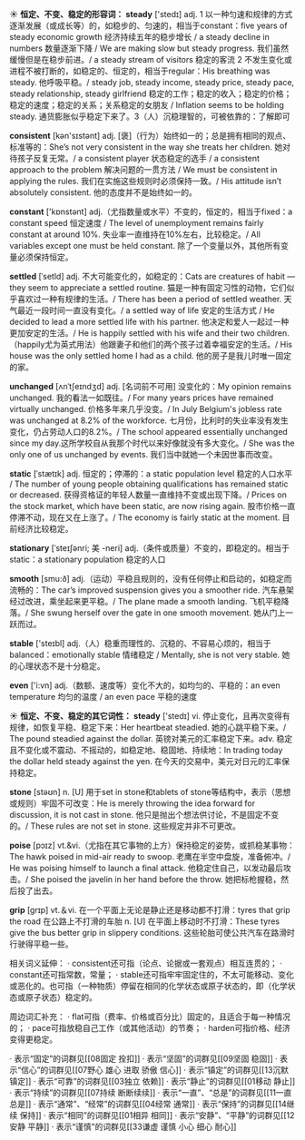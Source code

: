 ☀ <span class="category">**恒定、不变、稳定的形容词：**</span>
<span class="vocabulary">**steady**</span> ['stedɪ] 
<span class="definition">adj. 1 以一种匀速和规律的方式逐渐发展（或成长等）的，如稳步的、匀速的，相当于constant：</span>five years of steady economic growth 经济持续五年的稳步增长 / a steady decline in numbers 数量逐渐下降 / We are making slow but steady progress. 我们虽然缓慢但是在稳步前进。/ a steady stream of visitors 稳定的客流 <span class="definition">2 不发生变化或进程不被打断的，如稳定的、恒定的，相当于regular：</span>His breathing was steady. 他呼吸平稳。/ steady job, steady income, steady price, steady pace, steady relationship, steady girlfriend 稳定的工作；稳定的收入；稳定的价格；稳定的速度；稳定的关系；关系稳定的女朋友 / Inflation seems to be holding steady. 通货膨胀似乎稳定下来了。<span class="definition">3（人）沉稳理智的，可被依靠的：</span>了解即可

<span class="vocabulary">**consistent**</span> [kən'sɪstənt] 
<span class="definition">adj. [褒]（行为）始终如一的；总是拥有相同的观点、标准等的：</span>She’s not very consistent in the way she treats her children. 她对待孩子反复无常。/ a consistent player 状态稳定的选手 / a consistent approach to the problem 解决问题的一贯方法 / We must be consistent in applying the rules. 我们在实施这些规则时必须保持一致。/ His attitude isn’t absolutely consistent. 他的态度并不是始终如一的。

<span class="vocabulary">**constant**</span> ['kɒnstənt] 
<span class="definition">adj.（尤指数量或水平）不变的，恒定的，相当于fixed：</span>a constant speed 恒定速度 / The level of unemployment remains fairly constant at around 10%. 失业率一直维持在10%左右，比较稳定。/ All variables except one must be held constant. 除了一个变量以外，其他所有变量必须保持恒定。
          
<span class="vocabulary">**settled**</span> [ˈsetld]
<span class="definition">adj. 不大可能变化的，如稳定的：</span>Cats are creatures of habit — they seem to appreciate a settled routine. 猫是一种有固定习性的动物，它们似乎喜欢过一种有规律的生活。/ There has been a period of settled weather. 天气最近一段时间一直没有变化。/ a settled way of life 安定的生活方式 / He decided to lead a more settled life with his partner. 他决定和爱人一起过一种更加安定的生活。/ He is happily settled with his wife and their two children.（happily尤为英式用法）他跟妻子和他们的两个孩子过着幸福安定的生活。/ His house was the only settled home I had as a child. 他的房子是我儿时唯一固定的家。

<span class="vocabulary">**unchanged**</span> [ʌnˈtʃeɪndʒd]
<span class="definition">adj. [名词前不可用] 没变化的：</span>My opinion remains unchanged. 我的看法一如既往。/ For many years prices have remained virtually unchanged. 价格多年来几乎没变。/ In July Belgium's jobless rate was unchanged at 8.2% of the workforce. 七月份，比利时的失业率没有发生变化，仍占劳动人口的8.2%。/ The school appeared essentially unchanged since my day.这所学校自从我那个时代以来好像就没有多大变化。/ She was the only one of us unchanged by events. 我们当中就她一个未因世事而改变。

<span class="vocabulary">**static**</span> [ˈstætɪk]
<span class="definition">adj. 恒定的；停滞的：</span>a static population level 稳定的人口水平 / The number of young people obtaining qualifications has remained static or decreased. 获得资格证的年轻人数量一直维持不变或出现下降。/ Prices on the stock market, which have been static, are now rising again. 股市价格一直停滞不动，现在又在上涨了。/ The economy is fairly static at the moment. 目前经济比较稳定。
           
<span class="vocabulary">**stationary**</span> [ˈsteɪʃənri; 美 -neri]
<span class="definition">adj.（条件或质量）不变的，即稳定的。相当于static：</span>a stationary population 稳定的人口

<span class="vocabulary">**smooth**</span> [smu:ð] 
<span class="definition">adj.（运动）平稳且规则的，没有任何停止和启动的，如稳定而流畅的：</span>The car’s improved suspension gives you a smoother ride. 汽车悬架经过改进，乘坐起来更平稳。/ The plane made a smooth landing. 飞机平稳降落。/ She swung herself over the gate in one smooth movement. 她从门上一跃而过。

<span class="vocabulary">**stable**</span> ['steɪbl] 
<span class="definition">adj.（人）稳重而理性的、沉稳的、不容易心烦的，相当于balanced：</span>emotionally stable 情绪稳定 / Mentally, she is not very stable. 她的心理状态不是十分稳定。

<span class="vocabulary">**even**</span> ['i:vn] 
<span class="definition">adj.（数额、速度等）变化不大的，如均匀的、平稳的：</span>an even temperature 均匀的温度 / an even pace 平稳的速度

☀ <span class="category">**恒定、不变、稳定的其它词性：**</span>
<span class="vocabulary">**steady**</span> ['stedɪ] 
<span class="definition">vi. 停止变化，且再次变得有规律，如恢复平稳、稳定下来：</span>Her heartbeat steadied. 她的心跳平稳下来。/ The pound steadied against the dollar. 英镑对美元的汇率稳定下来。<span class="definition">adv. 稳定且不变化或不震动、不摇动的，如稳定地、稳固地、持续地：</span>In trading today the dollar held steady against the yen. 在今天的交易中，美元对日元的汇率保持稳定。

<span class="vocabulary">**stone**</span> [stəʊn] 
<span class="definition">n. [U] 用于set in stone和tablets of stone等结构中，表示（思想或规则）牢固不可改变：</span>He is merely throwing the idea forward for discussion, it is not cast in stone. 他只是抛出个想法供讨论，不是固定不变的。/ These rules are not set in stone. 这些规定并非不可更改。
           
<span class="vocabulary">**poise**</span> [pɔɪz]
<span class="definition">vt.&vi.（尤指在其它事物的上方）保持稳定的姿势，或抓稳某事物：</span>The hawk poised in mid-air ready to swoop. 老鹰在半空中盘旋，准备俯冲。/ He was poising himself to launch a final attack. 他稳定住自己，以发动最后攻击。/ She poised the javelin in her hand before the throw. 她把标枪握稳，然后投了出去。           

<span class="vocabulary">**grip**</span> [grɪp] 
<span class="definition">vt.＆vi. 在一个平面上无论是静止还是移动都不打滑：</span>tyres that grip the road 在公路上不打滑的车胎 <span class="definition">n. [U] 在平面上移动时不打滑：</span>These tyres give the bus better grip in slippery conditions. 这些轮胎可使公共汽车在路滑时行驶得平稳一些。

相关词义延伸：
· consistent还可指（论点、论据或一套观点）相互连贯的；
· constant还可指常数，常量；
· stable还可指牢牢固定住的，不太可能移动、变化或恶化的。也可指（一种物质）停留在相同的化学状态或原子状态的，即（化学状态或原子状态）稳定的。

周边词汇补充：
· flat可指（费率、价格或百分比）固定的，且适合于每一种情况的；
· pace可指放稳自己工作（或其他活动）的节奏；
· harden可指价格、经济变得更稳定。           
           
· 表示“固定”的词群见[[08固定 拴扣]]
· 表示“坚固”的词群见[[09坚固 稳固]]
· 表示“信心”的词群见[[07野心 雄心 进取 骄傲 信心]]
· 表示“镇定”的词群见[[13沉默 镇定]]
· 表示“可靠”的词群见[[03独立 依赖]]
· 表示“静止”的词群见[[01移动 静止]]
· 表示“持续”的词群见[[07持续 断断续续]]
· 表示“一直”、“总是”的词群见[[11一直 总是]]
· 表示“通常”、“经常”的词群见[[04经常 通常]]
· 表示“保持”的词群见[[14继续 保持]]
· 表示“相同”的词群见[[01相异 相同]]
· 表示“安静”、“平静”的词群见[[12安静 平静]]
· 表示“谨慎”的词群见[[33谦虚 谨慎 小心 细心 耐心]]
